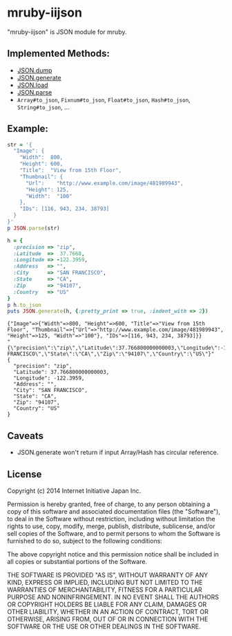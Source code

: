 # mruby-iijson

"mruby-iijson" is JSON module for mruby.


## Implemented Methods:
 - [JSON.dump](http://docs.ruby-lang.org/en/2.2.0/JSON.html#method-i-dump)
 - [JSON.generate](http://docs.ruby-lang.org/en/2.2.0/JSON.html#method-i-generate)
 - [JSON.load](http://docs.ruby-lang.org/en/2.2.0/JSON.html#method-i-load)
 - [JSON.parse](http://docs.ruby-lang.org/en/2.2.0/JSON.html#method-i-parse)
 - `Array#to_json`, `Fixnum#to_json`, `Float#to_json`, `Hash#to_json`, `String#to_json`, ...

## Example:

```Ruby
str = '{
  "Image": {
    "Width":  800,
    "Height": 600,
    "Title":  "View from 15th Floor",
    "Thumbnail": {
      "Url":    "http://www.example.com/image/481989943",
      "Height": 125,
      "Width":  "100"
    },
    "IDs": [116, 943, 234, 38793]
  }
}'
p JSON.parse(str)

h = {
  :precision => "zip",
  :Latitude  =>  37.7668,
  :Longitude => -122.3959,
  :Address   => "",
  :City      => "SAN FRANCISCO",
  :State     => "CA",
  :Zip       => "94107",
  :Country   => "US"
}
p h.to_json
puts JSON.generate(h, {:pretty_print => true, :indent_with => 2})
```

```
{"Image"=>{"Width"=>800, "Height"=>600, "Title"=>"View from 15th Floor", "Thumbnail"=>{"Url"=>"http://www.example.com/image/481989943", "Height"=>125, "Width"=>"100"}, "IDs"=>[116, 943, 234, 38793]}}
"{\"precision\":\"zip\",\"Latitude\":37.766800000000003,\"Longitude\":-122.3959,\"Address\":\"\",\"City\":\"SAN FRANCISCO\",\"State\":\"CA\",\"Zip\":\"94107\",\"Country\":\"US\"}"
{
  "precision": "zip",
  "Latitude": 37.766800000000003,
  "Longitude": -122.3959,
  "Address": "",
  "City": "SAN FRANCISCO",
  "State": "CA",
  "Zip": "94107",
  "Country": "US"
}
```


## Caveats

 - JSON.generate won't return if input Array/Hash has circular reference.


## License

Copyright (c) 2014 Internet Initiative Japan Inc.

Permission is hereby granted, free of charge, to any person obtaining a 
copy of this software and associated documentation files (the "Software"), 
to deal in the Software without restriction, including without limitation 
the rights to use, copy, modify, merge, publish, distribute, sublicense, 
and/or sell copies of the Software, and to permit persons to whom the 
Software is furnished to do so, subject to the following conditions:

The above copyright notice and this permission notice shall be included in 
all copies or substantial portions of the Software.

THE SOFTWARE IS PROVIDED "AS IS", WITHOUT WARRANTY OF ANY KIND, EXPRESS OR 
IMPLIED, INCLUDING BUT NOT LIMITED TO THE WARRANTIES OF MERCHANTABILITY, 
FITNESS FOR A PARTICULAR PURPOSE AND NONINFRINGEMENT. IN NO EVENT SHALL THE 
AUTHORS OR COPYRIGHT HOLDERS BE LIABLE FOR ANY CLAIM, DAMAGES OR OTHER 
LIABILITY, WHETHER IN AN ACTION OF CONTRACT, TORT OR OTHERWISE, ARISING 
FROM, OUT OF OR IN CONNECTION WITH THE SOFTWARE OR THE USE OR OTHER 
DEALINGS IN THE SOFTWARE.
